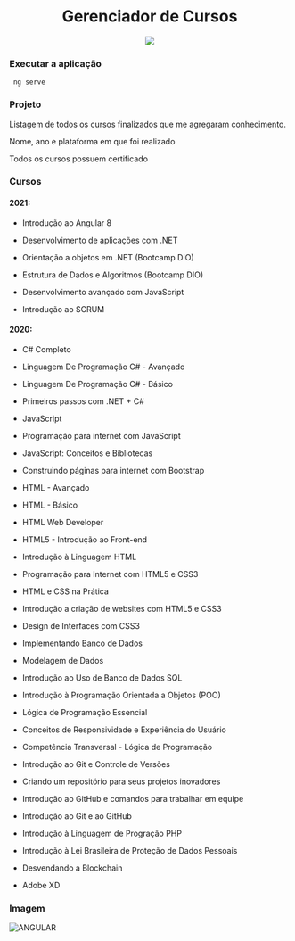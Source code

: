 # <div align="center"> Gerenciador de Cursos </div>

 <div align="center"> <img src="https://img.shields.io/badge/Angular-DD0031?style=for-the-badge&logo=angular&logoColor=white.png"> </div>

### Executar a aplicação

<code> ng serve </code>
 
 
 ### Projeto
 
 Listagem de todos os cursos finalizados que me agregaram conhecimento.
 
 Nome, ano e plataforma em que foi realizado
 
 Todos os cursos possuem certificado
 
 
 ### Cursos
 
#### 2021:

- Introdução ao Angular 8

- Desenvolvimento de aplicações com .NET

- Orientação a objetos em .NET (Bootcamp DIO)

- Estrutura de Dados e Algoritmos (Bootcamp DIO)

- Desenvolvimento avançado com JavaScript

- Introdução ao SCRUM


#### 2020:

- C# Completo

- Linguagem De Programação C# - Avançado

- Linguagem De Programação C# - Básico
 
- Primeiros passos com .NET + C#
 
- JavaScript
 
- Programação para internet com JavaScript
 
- JavaScript: Conceitos e Bibliotecas
 
- Construindo páginas para internet com Bootstrap
 
- HTML - Avançado
 
- HTML - Básico
 
- HTML Web Developer
 
- HTML5 - Introdução ao Front-end
 
- Introdução à Linguagem HTML
 
- Programação para Internet com HTML5 e CSS3
 
- HTML e CSS na Prática
 
- Introdução a criação de websites com HTML5 e CSS3
 
- Design de Interfaces com CSS3
 
- Implementando Banco de Dados
 
- Modelagem de Dados
 
- Introdução ao Uso de Banco de Dados SQL
 
- Introdução à Programação Orientada a Objetos (POO)
 
- Lógica de Programação Essencial
 
- Conceitos de Responsividade e Experiência do Usuário
 
- Competência Transversal - Lógica de Programação
 
- Introdução ao Git e Controle de Versões
 
- Criando um repositório para seus projetos inovadores
 
- Introdução ao GitHub e comandos para trabalhar em equipe
 
- Introdução ao Git e ao GitHub
 
- Introdução à Linguagem de Progração PHP
 
- Introdução à Lei Brasileira de Proteção de Dados Pessoais
 
- Desvendando a Blockchain
 
- Adobe XD
 
 
### Imagem
 
 ![ANGULAR](https://user-images.githubusercontent.com/69488783/105524291-35239c80-5cbe-11eb-8049-8040496611f9.png)
